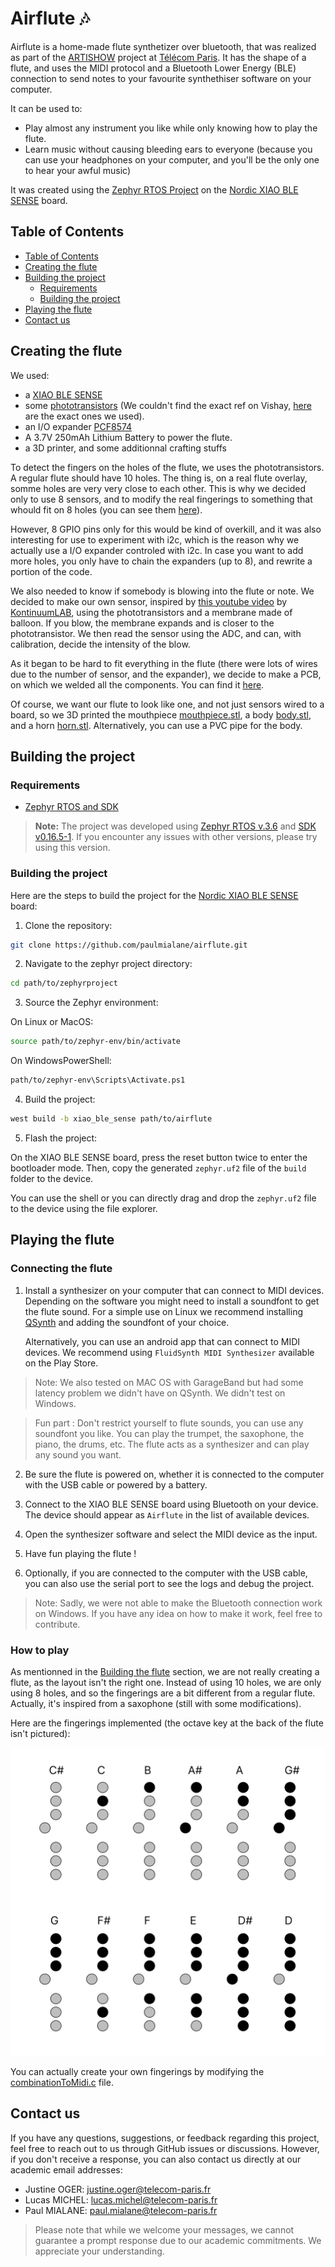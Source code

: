 # Airflute  :notes:

Airflute is a home-made flute synthetizer over bluetooth, that was realized as
part of the [ARTISHOW](https://artishow.r2.enst.fr/) project at [Télécom
Paris](https://www.telecom-paris.fr/en/home). It has the shape of a flute, and
uses the MIDI protocol and a Bluetooth Lower Energy (BLE) connection to send
notes to your favourite synthethiser software on your computer. 

It can be used to:

- Play almost any instrument you like while only knowing how to play the flute.
- Learn music without causing bleeding ears to everyone (because you can use
  your headphones on your computer, and you'll be the only one to hear your
  awful music)

It was created using the [Zephyr RTOS Project](https://zephyrproject.org/) on
the [Nordic XIAO BLE SENSE](https://wiki.seeedstudio.com/XIAO_BLE/) board.


## Table of Contents

- [Table of Contents](#table-of-contents)
- [Creating the flute](#creating-the-flute)
- [Building the project](#building-the-project)
    - [Requirements](#requirements)
    - [Building the project](#building-the-project-1)
- [Playing the flute](#playing-the-flute)
- [Contact us](#contact-us)


## Creating the flute

We used:
- a [XIAO BLE SENSE](https://wiki.seeedstudio.com/XIAO_BLE/)
- some [phototransistors](https://www.vishay.com/en/product/83751/) (We couldn't
  find the exact ref on Vishay, [here](https://www.mouser.fr/ProductDetail/Vishay-Semiconductors/CNY70?qs=%2Fjqivxn91cdreAm7vR28%252BA%3D%3D)
  are the exact ones we used).
- an I/O expander [PCF8574](https://www.ti.com/product/PCF8574?utm_source=google&utm_medium=cpc&utm_campaign=asc-null-null-GPN_EN-cpc-pf-google-eu&utm_content=PCF8574&ds_k=PCF8574&DCM=yes&gad_source=1&gclid=Cj0KCQiA6Ou5BhCrARIsAPoTxrDwcCHukND1BMma5ikjd33tWuuZgeDsfNfS1Qkl7ALI4S8Av42yHtQaApNOEALw_wcB&gclsrc=aw.ds)
- A 3.7V 250mAh Lithium Battery to power the flute.
- a 3D printer, and some additionnal crafting stuffs


To detect the fingers on the holes of the flute, we uses the phototransistors.
A regular flute should have 10 holes. The thing is, on a real flute overlay,
somme holes are very very close to each other. This is why we decided only to
use 8 sensors, and to modify the real fingerings to something that whould fit
on 8 holes (you can see them [here](#playing-the-flute)).

However, 8 GPIO pins only for this would be kind of overkill, and it was also
interesting for use to experiment with i2c, which is the reason why we actually
use a I/O expander controled with i2c. In case you want to add more holes, you 
only have to chain the expanders (up to 8), and rewrite a portion of the code.

We also needed to know if somebody is blowing into the flute or note. We decided
to make our own sensor, inspired by [this youtube
video](https://www.youtube.com/watch?v=es92GqYBge0) by
[KontinuumLAB](https://www.youtube.com/@KontinuumLAB), using the
phototransistors and a membrane made of balloon.
If you blow, the membrane expands and is closer to the phototransistor. We then
read the sensor using the ADC, and can, with calibration, decide the intensity of
the blow.

As it began to be hard to fit everything in the flute (there were lots of wires due 
to the number of sensor, and the expander), we decide to make a PCB, on which we
welded all the components. You can find it [here](#).

Of course, we want our flute to look like one, and not just sensors wired to a
board, so we 3D printed the mouthpiece [mouthpiece.stl](hardware/mouthpiece.stl), a body
[body.stl](hardware/body.stl), and a horn [horn.stl](hardware/horn.stl). Alternatively, you can use a PVC pipe
for the body.


## Building the project

### Requirements

- [Zephyr RTOS and SDK](https://docs.zephyrproject.org/latest/develop/getting_started/index.html)

> **Note:** The project was developed using [Zephyr RTOS
> v.3.6](https://github.com/zephyrproject-rtos/zephyr/releases/tag/v3.6.0) and
> [SDK
> v0.16.5-1](https://github.com/zephyrproject-rtos/sdk-ng/releases/tag/v0.16.5-1).
> If you encounter any issues with other versions, please try using this
> version.


### Building the project

Here are the steps to build the project for the [Nordic XIAO BLE
SENSE](https://wiki.seeedstudio.com/XIAO_BLE/) board:

1. Clone the repository:

```bash
git clone https://github.com/paulmialane/airflute.git
```

2. Navigate to the zephyr project directory:

```bash
cd path/to/zephyrproject
```

3. Source the Zephyr environment:

On Linux or MacOS:
```bash
source path/to/zephyr-env/bin/activate
```
On WindowsPowerShell:
```bash
path/to/zephyr-env\Scripts\Activate.ps1
```

4. Build the project:

```bash
west build -b xiao_ble_sense path/to/airflute
```

5. Flash the project:

On the XIAO BLE SENSE board, press the reset button twice to enter the
bootloader mode. Then, copy the generated `zephyr.uf2` file of the `build`
folder to the device.

You can use the shell or you can directly drag and drop the `zephyr.uf2` file
to the device using the file explorer.


## Playing the flute

### Connecting the flute

1. Install a synthesizer on your computer that can connect to MIDI devices.
   Depending on the software you might need to install a soundfont to get the
   flute sound. For a simple use on Linux we recommend installing [QSynth](https://qsynth.sourceforge.io/) and
   adding the soundfont of your choice.

   Alternatively, you can use an android app that can connect to MIDI devices. We
   recommend using `FluidSynth MIDI Synthesizer` available on the Play Store.

> Note: We also tested on MAC OS with GarageBand but had some latency problem we
> didn't have on QSynth. We didn't test on Windows.

> Fun part : Don't restrict yourself to flute sounds, you can use any soundfont
> you like. You can play the trumpet, the saxophone, the piano, the drums, etc.
> The flute acts as a synthesizer and can play any sound you want.

2. Be sure the flute is powered on, whether it is connected to the computer
   with the USB cable or powered by a battery.

3. Connect to the XIAO BLE SENSE board using Bluetooth on your device. The
   device should appear as `Airflute` in the list of available devices. 

4. Open the synthesizer software and select the MIDI device as the input.

5. Have fun playing the flute !

6. Optionally, if you are connected to the computer with the USB cable, you can
   also use the serial port to see the logs and debug the project.

> Note: Sadly, we were not able to make the Bluetooth connection work on
> Windows. If you have any idea on how to make it work, feel free to
> contribute.

### How to play

As mentionned in the [Building the flute](#building-the-flute) section,
we are not really creating a flute, as the layout isn't the right one. Instead of using
10 holes, we are only using 8 holes, and so the fingerings are a bit different from a
regular flute. Actually, it's inspired from a saxophone (still with some modifications).

Here are the fingerings implemented (the octave key at the back of the flute isn't pictured): 

![The fingerings](imgs/fingerings.png)

You can actually create your own fingerings by modifying the
[combinationToMidi.c](software/src/combinationToMidi.c) file.

## Contact us

If you have any questions, suggestions, or feedback regarding this project,
feel free to reach out to us through GitHub issues or discussions. However, if
you don't receive a response, you can also contact us directly at our academic
email addresses:

- Justine OGER: [justine.oger@telecom-paris.fr](mailto:justine.oger@telecom-paris.fr)
- Lucas MICHEL: [lucas.michel@telecom-paris.fr](mailto:lucas.michel@telecom-paris.fr)
- Paul MIALANE: [paul.mialane@telecom-paris.fr](mailto:paul.mialane@telecom-paris.fr)

> Please note that while we welcome your messages, we cannot guarantee a prompt
> response due to our academic commitments. We appreciate your understanding.

